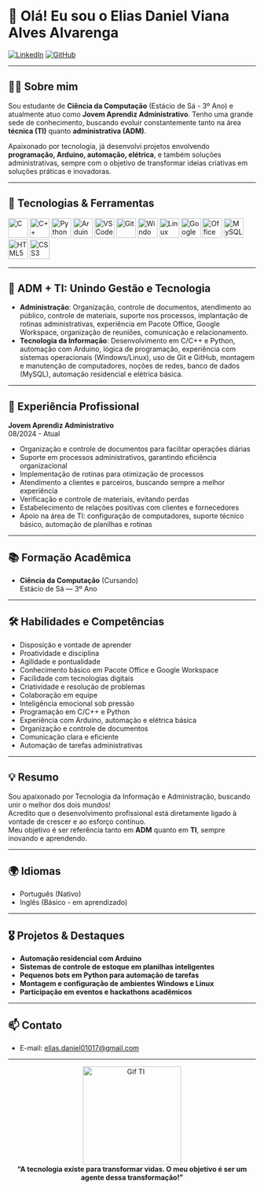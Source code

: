 # 👋 Olá! Eu sou o Elias Daniel Viana Alves Alvarenga

[![LinkedIn](https://img.shields.io/badge/LinkedIn-Elias%20Daniel-blue?logo=linkedin)](https://www.linkedin.com/in/elias-daniel-6148a7310/)
[![GitHub](https://img.shields.io/badge/GitHub-EliasDaniel01-181717?logo=github)](https://github.com/EliasDaniel01)

---

## 👨‍💻 Sobre mim

Sou estudante de **Ciência da Computação** (Estácio de Sá - 3º Ano) e atualmente atuo como **Jovem Aprendiz Administrativo**. Tenho uma grande sede de conhecimento, buscando evoluir constantemente tanto na área **técnica (TI)** quanto **administrativa (ADM)**.

Apaixonado por tecnologia, já desenvolvi projetos envolvendo **programação, Arduino, automação, elétrica**, e também soluções administrativas, sempre com o objetivo de transformar ideias criativas em soluções práticas e inovadoras.

---

## 🚀 Tecnologias & Ferramentas

<div align="left">
  <img src="https://cdn.jsdelivr.net/gh/devicons/devicon/icons/c/c-original.svg" width="40" alt="C"/>
  <img src="https://cdn.jsdelivr.net/gh/devicons/devicon/icons/cplusplus/cplusplus-original.svg" width="40" alt="C++"/>
  <img src="https://cdn.jsdelivr.net/gh/devicons/devicon/icons/python/python-original.svg" width="40" alt="Python"/>
  <img src="https://cdn.jsdelivr.net/gh/devicons/devicon/icons/arduino/arduino-original.svg" width="40" alt="Arduino"/>
  <img src="https://cdn.jsdelivr.net/gh/devicons/devicon/icons/vscode/vscode-original.svg" width="40" alt="VSCode"/>
  <img src="https://cdn.jsdelivr.net/gh/devicons/devicon/icons/git/git-original.svg" width="40" alt="Git"/>
  <img src="https://cdn.jsdelivr.net/gh/devicons/devicon/icons/windows8/windows8-original.svg" width="40" alt="Windows"/>
  <img src="https://cdn.jsdelivr.net/gh/devicons/devicon/icons/linux/linux-original.svg" width="40" alt="Linux"/>
  <img src="https://cdn.jsdelivr.net/gh/devicons/devicon/icons/google/google-original.svg" width="40" alt="Google"/>
  <img src="https://cdn.jsdelivr.net/gh/devicons/devicon/icons/microsoftoffice/microsoftoffice-plain.svg" width="40" alt="Office"/>
  <img src="https://cdn.jsdelivr.net/gh/devicons/devicon/icons/mysql/mysql-original.svg" width="40" alt="MySQL"/>
  <img src="https://cdn.jsdelivr.net/gh/devicons/devicon/icons/html5/html5-original.svg" width="40" alt="HTML5"/>
  <img src="https://cdn.jsdelivr.net/gh/devicons/devicon/icons/css3/css3-original.svg" width="40" alt="CSS3"/>
</div>

---

## 🏢 ADM + TI: Unindo Gestão e Tecnologia

- **Administração**: Organização, controle de documentos, atendimento ao público, controle de materiais, suporte nos processos, implantação de rotinas administrativas, experiência em Pacote Office, Google Workspace, organização de reuniões, comunicação e relacionamento.
- **Tecnologia da Informação**: Desenvolvimento em C/C++ e Python, automação com Arduino, lógica de programação, experiência com sistemas operacionais (Windows/Linux), uso de Git e GitHub, montagem e manutenção de computadores, noções de redes, banco de dados (MySQL), automação residencial e elétrica básica.

---

## 🎯 Experiência Profissional

**Jovem Aprendiz Administrativo**  
08/2024 - Atual  
- Organização e controle de documentos para facilitar operações diárias  
- Suporte em processos administrativos, garantindo eficiência organizacional  
- Implementação de rotinas para otimização de processos  
- Atendimento a clientes e parceiros, buscando sempre a melhor experiência  
- Verificação e controle de materiais, evitando perdas  
- Estabelecimento de relações positivas com clientes e fornecedores  
- Apoio na área de TI: configuração de computadores, suporte técnico básico, automação de planilhas e rotinas

---

## 📚 Formação Acadêmica

- **Ciência da Computação** (Cursando)  
  Estácio de Sá — 3º Ano

---

## 🛠️ Habilidades e Competências

- Disposição e vontade de aprender
- Proatividade e disciplina
- Agilidade e pontualidade
- Conhecimento básico em Pacote Office e Google Workspace
- Facilidade com tecnologias digitais
- Criatividade e resolução de problemas
- Colaboração em equipe
- Inteligência emocional sob pressão
- Programação em C/C++ e Python
- Experiência com Arduino, automação e elétrica básica
- Organização e controle de documentos
- Comunicação clara e eficiente
- Automação de tarefas administrativas

---

## 💡 Resumo

Sou apaixonado por Tecnologia da Informação e Administração, buscando unir o melhor dos dois mundos!  
Acredito que o desenvolvimento profissional está diretamente ligado à vontade de crescer e ao esforço contínuo.  
Meu objetivo é ser referência tanto em **ADM** quanto em **TI**, sempre inovando e aprendendo.

---

## 🌍 Idiomas

- Português (Nativo)
- Inglês (Básico - em aprendizado)

---

## 🎖️ Projetos & Destaques

- **Automação residencial com Arduino**  
- **Sistemas de controle de estoque em planilhas inteligentes**  
- **Pequenos bots em Python para automação de tarefas**
- **Montagem e configuração de ambientes Windows e Linux**
- **Participação em eventos e hackathons acadêmicos**

---

## 📫 Contato

- E-mail: elias.daniel01017@gmail.com

---

<div align="center">
  <img src="(https://www.google.com/url?sa=i&url=https%3A%2F%2Fwww.estadao.com.br%2Flink%2Fgames%2Finteligencia-artificial-esta-em-todo-o-lugar-confira-5-jogos-que-abordam-a-tema%2F&psig=AOvVaw19gMTDjKLHe1uERPNvoPSU&ust=1751068835813000&source=images&cd=vfe&opi=89978449&ved=0CBMQjRxqFwoTCJjJg_KlkI4DFQAAAAAdAAAAABAE)" width="200" alt="Gif TI" />
</div>

<div align="center">
  <strong>“A tecnologia existe para transformar vidas. O meu objetivo é ser um agente dessa transformação!”</strong>
</div>
